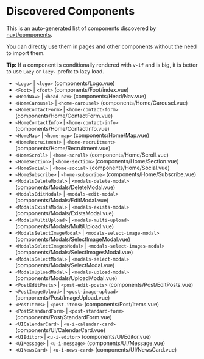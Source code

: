 # Discovered Components

This is an auto-generated list of components discovered by [nuxt/components](https://github.com/nuxt/components).

You can directly use them in pages and other components without the need to import them.

**Tip:** If a component is conditionally rendered with `v-if` and is big, it is better to use `Lazy` or `lazy-` prefix to lazy load.

- `<Logo>` | `<logo>` (components/Logo.vue)
- `<Foot>` | `<foot>` (components/Foot/index.vue)
- `<HeadNav>` | `<head-nav>` (components/Head/Nav.vue)
- `<HomeCarousel>` | `<home-carousel>` (components/Home/Carousel.vue)
- `<HomeContactForm>` | `<home-contact-form>` (components/Home/ContactForm.vue)
- `<HomeContactInfo>` | `<home-contact-info>` (components/Home/ContactInfo.vue)
- `<HomeMap>` | `<home-map>` (components/Home/Map.vue)
- `<HomeRecruitment>` | `<home-recruitment>` (components/Home/Recruitment.vue)
- `<HomeScroll>` | `<home-scroll>` (components/Home/Scroll.vue)
- `<HomeSection>` | `<home-section>` (components/Home/Section.vue)
- `<HomeSocial>` | `<home-social>` (components/Home/Social.vue)
- `<HomeSubscribe>` | `<home-subscribe>` (components/Home/Subscribe.vue)
- `<ModalsDeleteModal>` | `<modals-delete-modal>` (components/Modals/DeleteModal.vue)
- `<ModalsEditModal>` | `<modals-edit-modal>` (components/Modals/EditModal.vue)
- `<ModalsExistsModal>` | `<modals-exists-modal>` (components/Modals/ExistsModal.vue)
- `<ModalsMultiUpload>` | `<modals-multi-upload>` (components/Modals/MultiUpload.vue)
- `<ModalsSelectImageModal>` | `<modals-select-image-modal>` (components/Modals/SelectImageModal.vue)
- `<ModalsSelectImagesModal>` | `<modals-select-images-modal>` (components/Modals/SelectImagesModal.vue)
- `<ModalsSelectModal>` | `<modals-select-modal>` (components/Modals/SelectModal.vue)
- `<ModalsUploadModal>` | `<modals-upload-modal>` (components/Modals/UploadModal.vue)
- `<PostEditPosts>` | `<post-edit-posts>` (components/Post/EditPosts.vue)
- `<PostImageUpload>` | `<post-image-upload>` (components/Post/ImageUpload.vue)
- `<PostItems>` | `<post-items>` (components/Post/Items.vue)
- `<PostStandardForm>` | `<post-standard-form>` (components/Post/StandardForm.vue)
- `<UICalendarCard>` | `<u-i-calendar-card>` (components/UI/CalendarCard.vue)
- `<UIEditor>` | `<u-i-editor>` (components/UI/Editor.vue)
- `<UIMessage>` | `<u-i-message>` (components/UI/Message.vue)
- `<UINewsCard>` | `<u-i-news-card>` (components/UI/NewsCard.vue)
